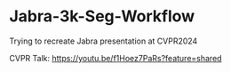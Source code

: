 # Jabra-3k-Seg-Workflow
Trying to recreate Jabra presentation at CVPR2024


CVPR Talk: https://youtu.be/f1Hoez7PaRs?feature=shared

<img sdrc="https://www.jabra.com/-/media/Images/Products/Jabra-Panacast/V2/Zoom/Zoom_i_SDC.jpg">
